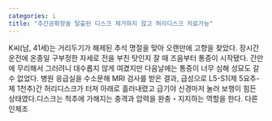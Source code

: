 ```yaml
---
categories: i
title: "추간공확장술 탈출된 디스크 제거하지 않고 허리디스크 치료가능"
---
```

K씨(남, 41세)는 거리두기가 해제된 추석 명절을 맞아 오랜만에 고향을 찾았다. 장시간 운전에 온종일 구부정한 자세로 전을 부친 탓인지 잘 때 즈음부터 통증이 시작됐다. 간만에 무리해서 그러려니 대수롭지 않게 여겼지만 다음날에는 통증이 너무 심해 성묘도 갈 수 없었다. 병원 응급실을 수소문해 MRI 검사를 받은 결과, 급성으로 L5-S1(제 5요추-제 1천추)간 허리디스크가 터져 아래로 흘러내렸고 급기야 신경마저 눌러 보행이 힘든 상태였다.디스크는 척추에 가해지는 충격과 압력을 완충&#12539;지지하는 역할을 한다. 다른 인체조